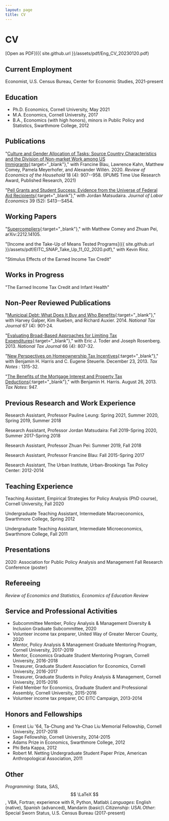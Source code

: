 ```yaml
---
layout: page
title: CV
---
```


# CV

[Open as PDF]({{ site.github.url }}/assets/pdf/Eng_CV_20230120.pdf) 

## Current Employment 

Economist, U.S. Census Bureau, Center for Economic Studies, 2021-present
## Education

- Ph.D. Economics, Cornell University, May 2021
- M.A. Economics, Cornell University, 2017
- B.A., Economics (with high honors), minors in Public Policy and Statistics, Swarthmore College, 2012

## Publications

"[Culture and Gender Allocation of Tasks: Source Country Characteristics and the Division of Non-market Work among US Immigrants](https://link.springer.com/article/10.1007/s11150-020-09501-2){:target="_blank"}," with Francine Blau, Lawrence Kahn, Matthew Comey, Pamela Meyerhofer, and Alexander Will&#233;n. 2020. *Review of Economics of the Household* 18 (4): 907--958. (IPUMS Time Use Research Award, Published Research, 2021)

"[Pell Grants and Student Success: Evidence from the Universe of Federal Aid Recipients](https://www.journals.uchicago.edu/doi/abs/10.1086/712556?journalCode=jole){:target="_blank"}," with Jordan Matsudaira. *Journal of Labor Economics* 39 (52): S413--S454.
## Working Papers
"[Supercompliers](https://arxiv.org/pdf/2212.14105.pdf){:target="_blank"}," with Matthew Comey and Zhuan Pei, arXiv:2212.14105.

"[Income and the Take-Up of Means Tested Programs]({{ site.github.url }}/assets/pdf/EITC_SNAP_Take_Up_11_02_2020.pdf)," with Kevin Rinz.

"Stimulus Effects of the Earned Income Tax Credit"
## Works in Progress

"The Earned Income Tax Credit and Infant Health"
## Non-Peer Reviewed Publications

"[Municipal Debt: What Does It Buy and Who Benefits](https://www.ntanet.org/NTJ/67/4/ntj-v67n04p901-924-municipal-debt-buy-benefits.html){:target="_blank"}," with Harvey Galper, Kim Rueben, and Richard Auxier. 2014. *National Tax Journal* 67 (4): 901-24.

"[Evaluating Broad-Based Approaches for Limiting Tax Expenditures](https://www.ntanet.org/NTJ/66/4/ntj-v66n04p807-832-broad-based-limiting-tax-expenditures.html){:target="_blank"}," with Eric J. Toder and Joseph Rosenberg. 2013. *National Tax Journal* 66 (4): 807-32.
 
"[New Perspectives on Homeownership Tax Incentives](https://www.urban.org/research/publication/new-perspectives-homeownership-tax-incentives){:target="_blank"}," with Benjamin H. Harris and C. Eugene Steuerle. December 23, 2013. *Tax Notes* : 1315-32.

"[The Benefits of the Mortgage Interest and Property Tax Deductions](https://www.urban.org/research/publication/benefits-mortgage-interest-and-property-tax-deductions){:target="_blank"}," with Benjamin H. Harris. August 26, 2013. *Tax Notes*: 947.

## Previous Research and Work Experience

Research Assistant, Professor Pauline Leung: Spring 2021, Summer 2020, Spring 2019, Summer 2018

Research Assistant, Professor Jordan Matsudaira: Fall 2019-Spring 2020, Summer 2017-Spring 2018

Research Assistant, Professor Zhuan Pei: Summer 2019, Fall 2018

Research Assistant, Professor Francine Blau: Fall 2015-Spring 2017

Research Assistant, The Urban Institute, Urban-Brookings Tax Policy Center: 2012-2014

## Teaching Experience

Teaching Assistant, Empirical Strategies for Policy Analysis (PhD course), Cornell University, Fall 2020

Undergraduate Teaching Assistant, Intermediate Macroeconomics, Swarthmore College, Spring 2012

Undergraduate Teaching Assistant, Intermediate Microeconomics, Swarthmore College, Fall 2011

## Presentations

2020: Association for Public Policy Analysis and Management Fall Research Conference (poster)

## Refereeing

*Review of Economics and Statistics, Economics of Education Review*
## Service and Professional Activities

- Subcommittee Member, Policy Analysis & Management Diversity & Inclusion Graduate Subcommittee, 2020
- Volunteer income tax preparer, United Way of Greater Mercer County, 2020
- Mentor, Policy Analysis & Management Graduate Mentoring Program, Cornell University, 2017-2019
- Mentor, Economics Graduate Student Mentoring Program, Cornell University, 2016-2018
- Treasurer, Graduate Student Association for Economics, Cornell University, 2016-2017
- Treasurer, Graduate Students in Policy Analysis & Management, Cornell University, 2015-2016
- Field Member for Economics, Graduate Student and Professional Assembly, Cornell University, 2015-2016
- Volunteer income tax preparer, DC EITC Campaign, 2013-2014

## Honors and Fellowships

- Ernest Liu '64, Ta-Chung and Ya-Chao Liu Memorial Fellowship, Cornell University, 2017-2018
- Sage Fellowship, Cornell University, 2014-2015
- Adams Prize in Economics, Swarthmore College, 2012
- Phi Beta Kappa, 2012
- Robert M. Netting Undergraduate Student Paper Prize, American Anthropological Association, 2011

## Other

*Programming*: Stata, SAS, $$ \LaTeX $$, VBA, Fortran; experience with R, Python, Matlab\\
*Languages*: English (native), Spanish (advanced), Mandarin (basic)\\
*Citizenship*: USA\\
*Other*: Special Sworn Status, U.S. Census Bureau (2017-present)
